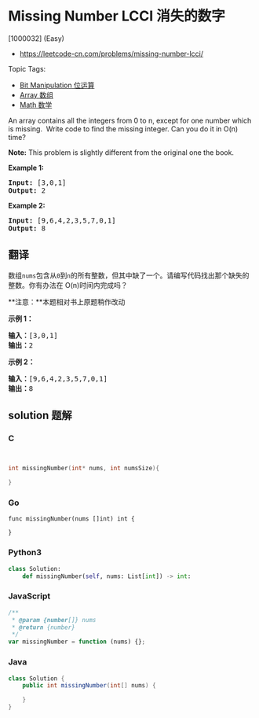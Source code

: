 # Missing Number LCCI 消失的数字

[1000032] (Easy)

- https://leetcode-cn.com/problems/missing-number-lcci/

Topic Tags:

- [Bit Manipulation 位运算](https://leetcode-cn.com/tag/bit-manipulation/)
- [Array 数组](https://leetcode-cn.com/tag/array/)
- [Math 数学](https://leetcode-cn.com/tag/math/)

An array contains all the integers from 0 to n, except for one number which is missing.  Write code to find the missing integer. Can you do it in O(n) time?

**Note:** This problem is slightly different from the original one the book.

**Example 1:**

<pre><strong>Input: </strong>[3,0,1]
<strong>Output: </strong>2</pre>

**Example 2:**

<pre><strong>Input: </strong>[9,6,4,2,3,5,7,0,1]
<strong>Output: </strong>8
</pre>

## 翻译

数组`nums`包含从`0`到`n`的所有整数，但其中缺了一个。请编写代码找出那个缺失的整数。你有办法在 O(n)时间内完成吗？

**注意：**本题相对书上原题稍作改动

**示例 1：**

<pre><strong>输入：</strong>[3,0,1]
<strong>输出：</strong>2</pre>

**示例 2：**

<pre><strong>输入：</strong>[9,6,4,2,3,5,7,0,1]
<strong>输出：</strong>8
</pre>

## solution 题解

### C

```c


int missingNumber(int* nums, int numsSize){

}


```

### Go

```golang
func missingNumber(nums []int) int {

}
```

### Python3

```python
class Solution:
    def missingNumber(self, nums: List[int]) -> int:
```

### JavaScript

```javascript
/**
 * @param {number[]} nums
 * @return {number}
 */
var missingNumber = function (nums) {};
```

### Java

```java
class Solution {
    public int missingNumber(int[] nums) {

    }
}
```
